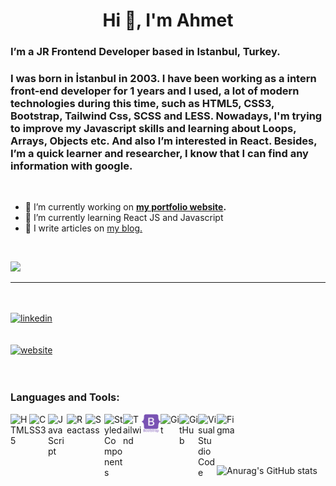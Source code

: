 <h1 align="center">Hi 👋, I'm Ahmet</h1>
<h3 align="left">I’m a JR Frontend Developer based in Istanbul, Turkey.</h3>
    
<h3 align="left">
I was born in İstanbul in 2003. I have been working as a intern front-end developer for 1 years and I used, a lot of modern technologies during this time, such as HTML5, CSS3, Bootstrap, Tailwind Css, SCSS and LESS. Nowadays, I'm trying to improve my Javascript skills and learning about Loops, Arrays, Objects etc. And also I’m interested in React. Besides, I’m a quick learner and researcher, I know that I can find any information with google.
</h3>

<br>

- 🔭 I’m currently working on **[my portfolio website](https://acekinci.github.io/My-Portfolio/).**
- 🌱 I’m currently learning React JS and Javascript 
- 📝 I write articles on [my blog.](https://medium.com/@acekinci)</b>

<br>

![](https://komarev.com/ghpvc/?username=acekinci&color=lightgray)

<hr>

<br></br>
[<img src='https://cdn.jsdelivr.net/npm/simple-icons@3.0.1/icons/linkedin.svg' alt='linkedin' height='40'>](https://www.linkedin.com/in/https://www.linkedin.com/in/ahmet-can-ekinci//)  
<br></br>
[<img src='https://cdn.jsdelivr.net/npm/simple-icons@3.0.1/icons/icloud.svg' alt='website' height='40'>](https://acekinci.github.io/My-Portfolio/)  
<br></br>

<h3 align="left">Languages and Tools:</h3>

<img align="left" alt="HTML5" width="30px" src="https://cdn.jsdelivr.net/gh/devicons/devicon/icons/html5/html5-original.svg"/>
<img align="left" alt="CSS3" width="30px" src="https://cdn.jsdelivr.net/gh/devicons/devicon/icons/css3/css3-original.svg" />
<img align="left" alt="JavaScript" width="30px" src="https://cdn.jsdelivr.net/gh/devicons/devicon/icons/javascript/javascript-original.svg" />
<img align="left" alt="React" width="30px" src="https://cdn.jsdelivr.net/gh/devicons/devicon/icons/react/react-original.svg" />
<img align="left" alt="Sass" width="30px" src="https://cdn.jsdelivr.net/gh/devicons/devicon/icons/sass/sass-original.svg" />
<img align="left" alt="Styled Components" width="30px" src="https://cdn.worldvectorlogo.com/logos/styled-components-1.svg" />
<img align="left" alt="Tailwind" width="30px" src="https://upload.wikimedia.org/wikipedia/commons/thumb/d/d5/Tailwind_CSS_Logo.svg/2048px-Tailwind_CSS_Logo.svg.png" />
<img align="left" alt="Bootstrap" width="30px" src="https://raw.githubusercontent.com/devicons/devicon/master/icons/bootstrap/bootstrap-plain-wordmark.svg" />
<img align="left" alt="Git" width="30px" src="https://cdn.jsdelivr.net/gh/devicons/devicon/icons/git/git-original.svg" />
<img align="left" alt="GitHub" width="30px" src="https://user-images.githubusercontent.com/3369400/139447912-e0f43f33-6d9f-45f8-be46-2df5bbc91289.png" />
<img align="left" alt="Visual Studio Code" width="30px" src="https://cdn.jsdelivr.net/gh/devicons/devicon/icons/vscode/vscode-original.svg" />
<img align="left" alt="Figma" width="30px" src="https://www.vectorlogo.zone/logos/figma/figma-icon.svg" />  
<br/><br/>
<br></br>


![Anurag's GitHub stats](https://github-readme-stats.vercel.app/api?username=acekinci&show_icons=true&theme=radical)
